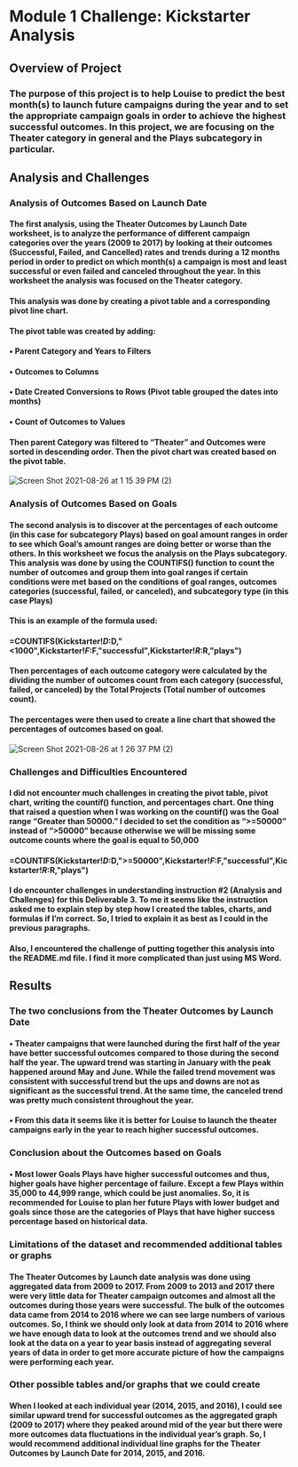 # **Module 1 Challenge: Kickstarter Analysis**

## **Overview of Project**

### The purpose of this project is to help Louise to predict the best month(s) to launch future campaigns during the year and to set the appropriate campaign goals in order to achieve the highest successful outcomes.  In this project, we are focusing on the Theater category in general and the Plays subcategory in particular.

## **Analysis and Challenges**

### **Analysis of Outcomes Based on Launch Date**

#### The first analysis, using the Theater Outcomes by Launch Date worksheet, is to analyze the performance of different campaign categories over the years (2009 to 2017) by looking at their outcomes (Successful, Failed, and Cancelled) rates and trends during a 12 months period in order to predict on which month(s) a campaign is most and least successful or even failed and canceled throughout the year.  In this worksheet the analysis was focused on the Theater category.

#### This analysis was done by creating a pivot table and a corresponding pivot line chart.

#### The pivot table was created by adding:
#### •    Parent Category and Years to Filters
#### •    Outcomes to Columns
#### •    Date Created Conversions to Rows (Pivot table grouped the dates into months)
#### •    Count of Outcomes to Values

#### Then parent Category was filtered to “Theater” and Outcomes were sorted in descending order.  Then the pivot chart was created based on the pivot table.

![Screen Shot 2021-08-26 at 1 15 39 PM (2)](https://user-images.githubusercontent.com/88875338/131181377-6ad18671-ae97-491b-9dff-8fdfcf81f170.png) 
        

### **Analysis of Outcomes Based on Goals**

#### The second analysis is to discover at the percentages of each outcome (in this case for subcategory Plays) based on goal amount ranges in order to see which Goal’s amount ranges are doing better or worse than the others.  In this worksheet we focus the analysis on the Plays subcategory.  This analysis was done by using the COUNTIFS() function to count the number of outcomes and group them into goal ranges if certain conditions were met based on the conditions of goal ranges, outcomes categories (successful, failed, or canceled), and subcategory type (in this case Plays) 

#### This is an example of the formula used:
#### =COUNTIFS(Kickstarter!$D:$D,"<1000",Kickstarter!$F:$F,"successful",Kickstarter!$R:$R,"plays")

#### Then percentages of each outcome category were calculated by the dividing the number of outcomes count from each category (successful, failed, or canceled) by the Total Projects (Total number of outcomes count).

#### The percentages were then used to create a line chart that showed the percentages of outcomes based on goal.

![Screen Shot 2021-08-26 at 1 26 37 PM (2)](https://user-images.githubusercontent.com/88875338/131181519-2689fbdf-ca32-44fc-a08d-282997a2db03.png)
### **Challenges and Difficulties Encountered**

#### I did not encounter much challenges in creating the pivot table, pivot chart, writing the countif() function, and percentages chart.  One thing that raised a question when I was working on the countif() was the Goal range “Greater than 50000.”  I decided to set the condition as “>=50000” instead of “>50000” because otherwise we will be missing some outcome counts where the goal is equal to 50,000

#### =COUNTIFS(Kickstarter!$D:$D,">=50000",Kickstarter!$F:$F,"successful",Kickstarter!$R:$R,"plays")

#### I do encounter challenges in understanding instruction #2 (Analysis and Challenges) for this Deliverable 3.  To me it seems like the instruction asked me to explain step by step how I created the tables, charts, and formulas if I’m correct.  So, I tried to explain it as best as I could in the previous paragraphs. 

#### Also, I encountered the challenge of putting together this analysis into the README.md file.  I find it more complicated than just using MS Word.


## **Results**

### **The two conclusions from the Theater Outcomes by Launch Date**

#### •    Theater campaigns that were launched during the first half of the year have better successful outcomes compared to those during the second half the year.  The upward trend was starting in January with the peak happened around May and June.  While the failed trend movement was consistent with successful trend but the ups and downs are not as significant as the successful trend.  At the same time, the canceled trend was pretty much consistent throughout the year.

#### •    From this data it seems like it is better for Louise to launch the theater campaigns early in the year to reach higher successful outcomes.

### **Conclusion about the Outcomes based on Goals**

#### •    Most lower Goals Plays have higher successful outcomes and thus, higher goals have higher percentage of failure.  Except a few Plays within 35,000 to 44,999 range, which could be just anomalies.  So, it is recommended for Louise to plan her future Plays with lower budget and goals since those are the categories of Plays that have higher success percentage based on historical data.

### **Limitations of the dataset and recommended additional tables or graphs**

#### The Theater Outcomes by Launch date analysis was done using aggregated data from 2009 to 2017.  From 2009 to 2013 and 2017 there were very little data for Theater campaign outcomes and almost all the outcomes during those years were successful.  The bulk of the outcomes data came from 2014 to 2016 where we can see large numbers of various outcomes.  So, I think we should only look at data from 2014 to 2016 where we have enough data to look at the outcomes trend and we should also look at the data on a year to year basis instead of aggregating several years of data in order to get more accurate picture of how the campaigns were performing each year.

### **Other possible tables and/or graphs that we could create**

#### When I looked at each individual year (2014, 2015, and 2016), I could see similar upward trend for successful outcomes as the aggregated graph (2009 to 2017) where they peaked around mid of the year but there were more outcomes data fluctuations in the individual year’s graph. So, I would recommend additional individual line graphs for the Theater Outcomes by Launch Date for 2014, 2015, and 2016.
